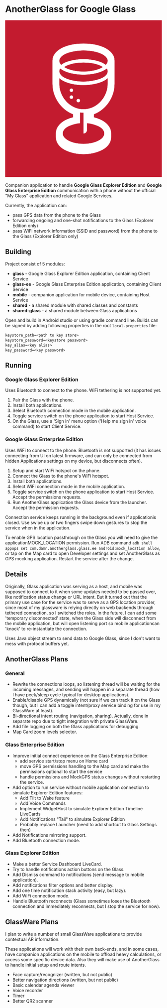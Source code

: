 
# AnotherGlass for Google Glass

![Logo](mobile/src/main/ic_launcher-playstore.png "Logo")

Companion application to handle **Google Glass Explorer Edition** and **Google Glass Enterprise Edition** communication with a phone without the official "My Glass" application and related Google Services.

Currently, the application can:
 * pass GPS data from the phone to the Glass
 * forwarding ongoing and one-shot notifications to the Glass (Explorer Edition only)
 * pass WiFi network information (SSID and password) from the phone to the Glass (Explorer Edition only)

## Building

Project consist of 5 modules:
* **glass** - Google Glass Explorer Edition application, containing Client Service
* **glass-ee** - Google Glass Enterprise Edition application, containing Client Service
* **mobile** - companion application for mobile device, containing Host Service
* **shared** - a shared module with shared classes and constants
* **shared-glass** - a shared module between Glass applications

Open and build in Android studio or using gradle command line.
Builds can be signed by adding following properties in the root `local.properties` file:

```
keystore_path=<path to key store>
keystore_password=<keystore password>
key_alias=<key alias>
key_password=<key password>
```

## Running

### Google Glass Explorer Edition

Uses Bluetooth to connect to the phone. WiFi tethering is not supported yet.

1. Pair the Glass with the phone.
2. Install both applications.
3. Select Bluetooth connection mode in the mobile application.
4. Toggle service switch on the phone application to start Host Service.
5. On the Glass, use a 'Sign in' menu option ('Help me sign in' voice command) to start Client Service.

### Google Glass Enterprise Edition

Uses WiFi to connect to the phone. Bluetooth is not supported (it has issues connecting from UI on latest firmware, and can only be connected from hidden Applications settings on my device, but disconnects often).

1. Setup and start WiFi hotspot on the phone.
2. Connect the Glass to the phone's WiFi hotspot.
3. Install both applications.
4. Select WiFi connection mode in the mobile application.
5. Toggle service switch on the phone application to start Host Service. Accept the permissions requests.
6. Run AnotherGlass application the Glass device from the launcher. Accept the permission requests.

Connection service keeps running in the background even if applicationis closed. Use swipe up or two fingers swipe down gestures to stop the service when in the application.

To enable GPS location passthrough on the Glass you will need to give the applicationMOCK_LOCATION permission. Run ADB command `adb shell appops set com.damn.anotherglass.glass.ee android:mock_location allow`, or tap on the Map card to open Developer settings and set AnotherGlass as GPS mocking application. Restart the service after the change.

## Details

Originally, Glass application was serving as a host, and mobile was supposed to connect to it when some updates needed to be passed over, like notification status change or URL intent. But it turned out that the primary use case for the service was to serve as a GPS location provider, since most of my glassware is relying directly on web backends through tethered connection, so I switched the roles. In the future, I can add some 'temporary disconnected' state, when the Glass side will disconnect from the mobile application, but will open listening port so mobile applicationcan 'knock' to re-instantiate the connection.

Uses Java object stream to send data to Google Glass, since I don't want to mess with protocol buffers yet.

## AnotherGlass Plans

### General

* Rewrite the connections loops, so listening thread will be waiting for the incoming messages, and sending will happen in a separate thread (how I have peek/sleep cycle typical for desktop applications).
* Enable/disable GPS dynamically (not sure if we can track it on the Glass though, but I can add a toggle intent/proxy service binding for use in my GlassWare at least).
* Bi-directional intent routing (navigation, sharing). Actually, done in separate repo due to tight integration with private GlassWare.
* Add file logging on both the Glass applications for debugging.
* Map Card zoom levels selector.

### Glass Enterprise Edition

* Improve initial connect experience on the Glass Enterprise Edition:
   * add service start/stop menu on Home card
   * move GPS permissions handling to the Map card and make the permissions optional to start the service
   * handle permissions and MockGPS status changes without restarting the service.
* Add option to run service without mobile application connection to simulate Explorer Edition features:
    * Add Tilt to Wake feature
    * Add Voice Commands
    * Implement WidgetHost to simulate Explorer Edition Timeline LiveCards
    * Add Notifications "Tail" to simulate Explorer Edition
    * Probably replace Launcher (need to add shortcut to Glass Settings then)
* Add Notifications mirroring support.
* Add Bluetooth connection mode.

### Glass Explorer Edition
* Make a better Service Dashboard LiveCard.
* Try to handle notifications action buttons on the Glass.
* Add Dismiss command to notifications (send message to mobile application).
* Add notifications filter options and better display.
* Add one time notification stack activity (easy, but lazy).
* Add WiFi connection mode.
* Handle Bluetooth reconnects (Glass sometimes loses the Bluetooth connection and immediately reconnects, but I stop the service for now).

## GlassWare Plans

I plan to write a number of small GlassWare applications to provide contextual AR information.

These applications will work with their own back-ends, and in some cases, have companion applications on the mobile to offload heavy calculations, or access some specific device data.
Also they will make use of AnotherGlass to handle initial setup and route intents.

* Face capture/recognizer (written, but not public)
* Better navigation directions (written, but not public)
* Basic calendar agenda viewer
* Voice recorder
* Timer
* Better QR2 scanner
